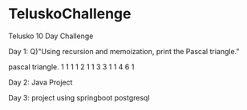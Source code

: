 # TeluskoChallenge
Telusko 10 Day Challenge

Day 1:
Q)"Using recursion and memoization, print the Pascal triangle."

pascal triangle.
      1
     1  1
    1 2  1
   1  3 3 1
  1  4   6  1
  
Day 2: Java Project

Day 3: project using springboot postgresql
